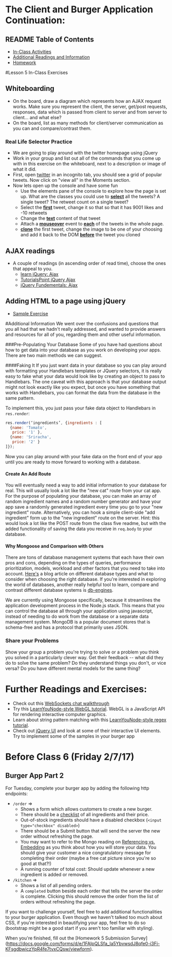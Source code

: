 # The Client and Burger Application Continuation:

## README Table of Contents
* [In-Class Activities](#inclass-05)
* [Additional Readings and Information](#help-05)
* [Homework](#homework-05)

<a name="inclass-05"></a>
#Lesson 5 In-Class Exercises

## Whiteboarding
- On the board, draw a diagram which represents how an AJAX request works. Make sure you represent the client, the server, get/post requests, responses, data which is passed from client to server and from server to client... and what else?
- On the board, list as many methods for client/server communication as you can and compare/contrast them.

### Real Life Selector Practice
- We are going to play around with the twitter homepage using jQuery
- Work in your group and list out all of the commands that you come up with in this exercise on the whiteboard, next to a description or image of what it did.
- First, open [twitter](https://twitter.com) in an incognito tab, you should see a grid of popular tweets. Now click on "view all" in the Moments section.
- Now lets open up the console and have some fun
    - Use the elements pane of the console to explore how the page is set up. What are the classes you could use to [**select**](https://learn.jquery.com/using-jquery-core/selecting-elements/) all the tweets? A single tweet? The retweet count on a single tweet?
    - Select the [**first**](https://api.jquery.com/first/) tweet, change it so that so that it has 9001 likes and -10 retweets
    - Change the [**text**](https://api.jquery.com/text/) content of that tweet
    - Attach a [**mouseover**](https://api.jquery.com/mouseover/) event to [**each**](https://api.jquery.com/children/) of the tweets in the whole page.
    - [**clone**](https://api.jquery.com/clone/) the first tweet, change the image to be one of your choosing and add it back to the DOM [**before**](https://api.jquery.com/before/) the tweet you cloned

## AJAX readings
- A couple of readings (in ascending order of read time), choose the ones that appeal to you.
  - [learn jQuery: Ajax](https://learn.jquery.com/)
  - [TutorialsPoint jQuery Ajax](http://www.tutorialspoint.com/jquery/jquery-ajax.htm)
  - [jQuery Fundementals: Ajax](http://jqfundamentals.com/chapter/ajax-deferreds)

## Adding HTML to a page using jQuery
- [Sample Exercise](https://jsfiddle.net/swalters4925/e8gzd6h9/1/)

<a name="help-05"></a>
#Additional Information
We went over the confusions and questions that you all had that we hadn't really addressed, and wanted to provide answers and resources for all of you, regarding them and other useful information.

###Pre-Populating Your Database
Some of you have had questions about how to get data into your database as you work on developing your apps. There are two main methods we can suggest.

####Faking It
If you just want data in your database so you can play around with formatting your Handlebars templates or JQuery selectors, it is really easy to fake what your data would look like by creating an object to pass to Handlebars. The one caveat with this approach is that your database output might not look exactly like you expect, but once you have something that works with Handlebars, you can format the data from the database in the same pattern.

To implement this, you just pass your fake data object to Handlebars in `res.render`:

```javascript
res.render(‘ingredients’, {ingredients : [
  {name: 'Tomato',
   price: '1' },
  {name: 'Sriracha',
   price: '2' }
]});
```

Now you can play around with your fake data on the front end of your app until you are ready to move forward to working with a database.

#### Create An Add Route
You will eventually need a way to add initial information to your database for real. This will usually look a lot like the "new cat" route from your cat app. For the purpose of populating your database, you can make an array of random ingredient names and a random number generator and have your app save a randomly generated ingredient every time you go to your "new ingredient" route. Alternatively, you can hook a simple client-side "add ingredient" form up to the "new ingredient" route on the server. Hint: this would look a lot like the POST route from the class five readme, but with the added functionality of saving the data you receive in `req.body` to your database.

#### Why Mongoose and Comparison with Others
There are tons of database management systems that each have their own pros and cons, depending on the types of queries, performance prioritization, models, workload and other factors that you need to take into account. [Here's](https://reflect.io/blog/analytics-101-choosing-the-right-database/) a blog article on different database types and what to consider when choosing the right database. If you're interested in exploring the world of databases, another really helpful tool to learn, compare and contrast different database systems is [db-engines](http://db-engines.com/en/systems).

We are currently using Mongoose specifically, because it streamlines the application development process in the Node.js stack. This means that you can control the database all through your application using javascript, instead of needing to do work from the database or a separate data management system. MongoDB is a popular document stores that is schema-free and has a protocol that primarily uses JSON.

### Share your Problems
Show your group a problem you're trying to solve or a problem you think you solved in a particularly clever way. Get their feedback -- what did they do to solve the same problem? Do they understand things you don't, or vice versa? Do you have different mental models for the same thing?

# Further Readings and Exercises:
- Check out this [WebSockets chat walkthrough](http://socket.io/get-started/chat/)
- Try this [LearnYouNode-style WebGL tutorial](https://github.com/stackgl/shader-school). WebGL is a JavaScript API for rendering interactive computer graphics.
- Learn about string pattern matching with this [LearnYouNode-style regex tutorial](https://github.com/substack/regex-adventure).
- Check out [jQuery UI](http://jqueryui.com/) and look at some of their interactive UI elements.  Try to implement some of the samples in your burger app

<a name="homework-05"></a>
# Before Class 6 (Friday 2/7/17)

## Burger App Part 2
For Tuesday, complete your burger app by adding the following http endpoints:
* `/order` =>
  * Shows a form which allows customers to create a new burger.
  * There should be a [checklist](http://www.w3schools.com/tags/att_input_type.asp) of all ingredients and their price.
  * Out-of-stock ingredients should have a disabled checkbox (`<input type="checkbox" disabled>`)
  * There should be a Submit button that will send the server the new order without refreshing the page.
  * You may want to refer to the Mongo reading on [Referencing vs. Embedding](https://github.com/olinjs/olinjs/blob/master/lessons/02-express-templates-mongo/README.md) as you think about how you will store your data. You should give your customer a nice congratulatory message for completing their order (maybe a free cat picture since you're so good at that?!)
  * A running counter of total cost: Should update whenever a new ingredient is added or removed.
* `/kitchen` =>
  * Shows a list of all pending orders.
  * A `completed` button beside each order that tells the server the order is complete. Clicking this should remove the order from the list of orders without refreshing the page.

If you want to challenge yourself, feel free to add additional functionalities to your burger application. Even though we haven't talked too much about CSS, if you're interested in beautifying your app, feel free to do so (bootstrap might be a good start if you aren't too familiar with styling).

When you're finished, fill out the [Homework 5 Submission Survey] (https://docs.google.com/forms/d/e/1FAIpQLSfa_Ia5YbvwsdJ8qfe0-i3Fi-KFsgdbwiczYpR4fe7tvxCQsw/viewform).
